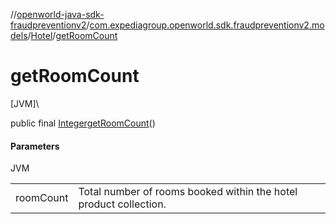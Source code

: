 //[openworld-java-sdk-fraudpreventionv2](../../../index.md)/[com.expediagroup.openworld.sdk.fraudpreventionv2.models](../index.md)/[Hotel](index.md)/[getRoomCount](get-room-count.md)

# getRoomCount

[JVM]\

public final [Integer](https://docs.oracle.com/javase/8/docs/api/java/lang/Integer.html)[getRoomCount](get-room-count.md)()

#### Parameters

JVM

| | |
|---|---|
| roomCount | Total number of rooms booked within the hotel product collection. |
